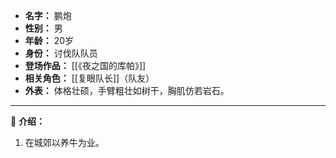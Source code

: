 
- **名字：** 鹏炮
- **性别：** 男
- **年龄：** 20岁
- **身份：** 讨伐队队员
- **登场作品：** [[《夜之国的库帕》]]
- **相关角色：** [[复眼队长]]（队友）
- **外表：** 体格壮硕，手臂粗壮如树干，胸肌仿若岩石。

---

🐄 **介绍：** 

1. 在城郊以养牛为业。
